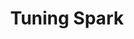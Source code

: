 ---
layout: default
title: Tuning Spark
parent: Apache Spark
grand_parent: Big Data
nav_order: 1
published: false
---